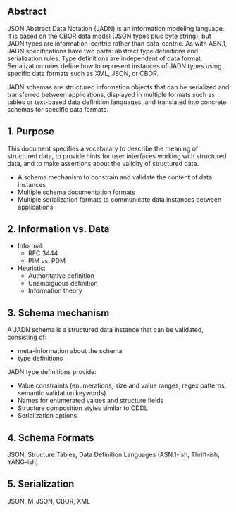 ## Abstract
JSON Abstract Data Notation (JADN) is an information modeling language. It is based on the CBOR data model (JSON types plus byte string), but JADN types are information-centric rather than data-centric. As with ASN.1, JADN specifications have two parts: abstract type definitions and serialization rules. Type definitions are independent of data format.  Serialization rules define how to represent instances of JADN types using specific data formats such as XML, JSON, or CBOR.

JADN schemas are structured information objects that can be serialized and transferred between applications, displayed in multiple formats such as tables or text-based data definition languages, and translated into concrete schemas for specific data formats.

## 1. Purpose
This document specifies a vocabulary to describe the meaning of structured data, to provide hints for user interfaces working with structured data, and to make assertions about the validity of structured data.
* A schema mechanism to constrain and validate the content of data instances
* Multiple schema documentation formats
* Multiple serialization formats to communicate data instances between applications

## 2. Information vs. Data
* Informal:
    * RFC 3444
    * PIM vs. PDM
* Heuristic:
    * Authoritative definition
    * Unambiguous definition
    * Information theory

## 3. Schema mechanism
A JADN schema is a structured data instance that can be validated, consisting of:
* meta-information about the schema
* type definitions

JADN type definitions provide:
* Value constraints (enumerations, size and value ranges, regex patterns, semantic validation keywords)
* Names for enumerated values and structure fields
* Structure composition styles similar to CDDL
* Serialization options

## 4. Schema Formats
JSON, Structure Tables, Data Definition Languages (ASN.1-ish, Thrift-ish, YANG-ish)

## 5. Serialization
JSON, M-JSON, CBOR, XML
